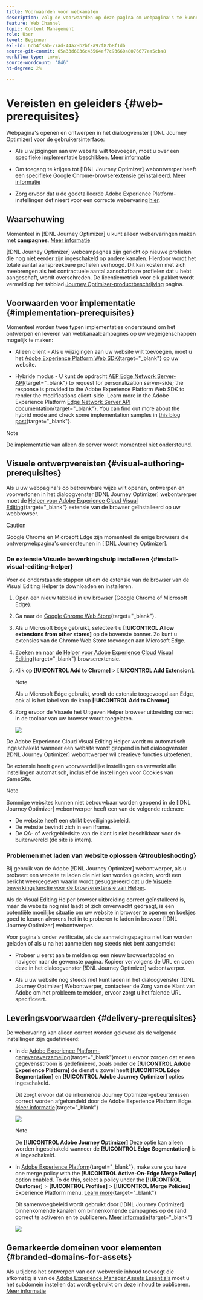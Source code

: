 ```yaml
---
title: Voorwaarden voor webkanalen
description: Volg de voorwaarden op deze pagina om webpagina's te kunnen openen en schrijven in de Journey Optimizer-gebruikersinterface
feature: Web Channel
topic: Content Management
role: User
level: Beginner
exl-id: 6cb4f8ab-77ad-44a2-b2bf-a97f87b8f1db
source-git-commit: 65a33d6836c43564ef7c93660a8076677ea5cba8
workflow-type: tm+mt
source-wordcount: '846'
ht-degree: 2%

---
```


# Vereisten en geleiders {#web-prerequisites}

Webpagina&#39;s openen en ontwerpen in het dialoogvenster [!DNL Journey Optimizer] voor de gebruikersinterface:

* Als u wijzigingen aan uw website wilt toevoegen, moet u over een specifieke implementatie beschikken. [Meer informatie](#implementation-prerequisites)

* Om toegang te krijgen tot [!DNL Journey Optimizer] webontwerper heeft een specifieke Google Chrome-browserextensie geïnstalleerd. [Meer informatie](#visual-authoring-prerequesites)

* Zorg ervoor dat u de gedetailleerde Adobe Experience Platform-instellingen definieert voor een correcte webervaring [hier](#delivery-prerequisites).

## Waarschuwing

Momenteel in [!DNL Journey Optimizer] u kunt alleen webervaringen maken met **campagnes**. [Meer informatie](../campaigns/create-campaign.md#configure)


[!DNL Journey Optimizer] webcampagnes zijn gericht op nieuwe profielen die nog niet eerder zijn ingeschakeld op andere kanalen. Hierdoor wordt het totale aantal aanspreekbare profielen verhoogd. Dit kan kosten met zich meebrengen als het contractuele aantal aanschafbare profielen dat u hebt aangeschaft, wordt overschreden. De licentiemetriek voor elk pakket wordt vermeld op het tabblad [Journey Optimizer-productbeschrijving](https://helpx.adobe.com/legal/product-descriptions/adobe-journey-optimizer.html) pagina.

## Voorwaarden voor implementatie {#implementation-prerequisites}

Momenteel worden twee typen implementaties ondersteund om het ontwerpen en leveren van webkanaalcampagnes op uw wegeigenschappen mogelijk te maken:

* Alleen client - Als u wijzigingen aan uw website wilt toevoegen, moet u het [Adobe Experience Platform Web SDK](https://experienceleague.adobe.com/docs/platform-learn/implement-web-sdk/overview.html){target="_blank"} op uw website.

* Hybride modus - U kunt de opdracht [AEP Edge Network Server-API](https://experienceleague.adobe.com/docs/experience-platform/edge-network-server-api/data-collection/interactive-data-collection.html){target="_blank"} to request for personalization server-side; the response is provided to the Adobe Experience Platform Web SDK to render the modifications client-side. Learn more in the Adobe Experience Platform [Edge Network Server API documentation](https://experienceleague.adobe.com/docs/experience-platform/edge-network-server-api/overview.html){target="_blank"}. You can find out more about the hybrid mode and check some implementation samples in [this blog post](https://blog.developer.adobe.com/hybrid-personalization-in-the-adobe-experience-platform-web-sdk-6a1bb674bf41){target="_blank"}.

>[!NOTE]
>
>De implementatie van alleen de server wordt momenteel niet ondersteund.

<!--If the Adobe Experience Platform Web SDK is not yet implemented on the website, a message displays in the web designer suggesting that you install the Visual Editing Helper browser extension and implement the [Web SDK](https://experienceleague.adobe.com/docs/platform-learn/implement-web-sdk/overview.html){target="_blank"}.-->

## Visuele ontwerpvereisten {#visual-authoring-prerequisites}

<!--In order to rapidly author and preview your web experiences, the Adobe Experience Cloud Visual Editing Helper browser extension for Google Chrome lets you load websites reliably within the Adobe [!DNL Journey Optimizer] web designer.-->

Als u uw webpagina&#39;s op betrouwbare wijze wilt openen, ontwerpen en voorvertonen in het dialoogvenster [!DNL Journey Optimizer] webontwerper moet de [Helper voor Adobe Experience Cloud Visual Editing](https://chrome.google.com/webstore/detail/adobe-experience-cloud-vi/kgmjjkfjacffaebgpkpcllakjifppnca){target="_blank"} extensie van de browser geïnstalleerd op uw webbrowser.

>[!CAUTION]
>
>Google Chrome en Microsoft Edge zijn momenteel de enige browsers die ontwerpwebpagina&#39;s ondersteunen in [!DNL Journey Optimizer].

### De extensie Visuele bewerkingshulp installeren {#install-visual-editing-helper}

Voer de onderstaande stappen uit om de extensie van de browser van de Visual Editing Helper te downloaden en installeren.

1. Open een nieuw tabblad in uw browser (Google Chrome of Microsoft Edge).

1. Ga naar de [Google Chrome Web Store](https://chrome.google.com/webstore/category/extensions){target="_blank"}.

1. Als u Microsoft Edge gebruikt, selecteert u **[!UICONTROL Allow extensions from other stores]** op de bovenste banner. Zo kunt u extensies van de Chrome Web Store toevoegen aan Microsoft Edge.

1. Zoeken en naar de [Helper voor Adobe Experience Cloud Visual Editing](https://chrome.google.com/webstore/detail/adobe-experience-cloud-vi/kgmjjkfjacffaebgpkpcllakjifppnca){target="_blank"} browserextensie.

1. Klik op **[!UICONTROL Add to Chrome]** > **[!UICONTROL Add Extension]**.

   >[!NOTE]
   >
   >Als u Microsoft Edge gebruikt, wordt de extensie toegevoegd aan Edge, ook al is het label van de knop **[!UICONTROL Add to Chrome]**.

1. Zorg ervoor de Visuele het Uitgeven Helper browser uitbreiding correct in de toolbar van uw browser wordt toegelaten.

   ![](assets/web-visual-editing-extension-edge.png)

<!--1. Launch [!DNL Journey Optimizer] in a new tab of your browser with the extension installed.

1. Create a web channel campaign in [!DNL Journey Optimizer]. [Learn how](author-web.md#create-web-campaign)

1. Open the [!DNL Journey Optimizer] web designer to start authoring your web experience. [Learn more](author-web.md)-->

De Adobe Experience Cloud Visual Editing Helper wordt nu automatisch ingeschakeld wanneer een website wordt geopend in het dialoogvenster [!DNL Journey Optimizer] webontwerper wil creatieve functies uitoefenen.

De extensie heeft geen voorwaardelijke instellingen en verwerkt alle instellingen automatisch, inclusief de instellingen voor Cookies van SameSite.

>[!NOTE]
>
>Sommige websites kunnen niet betrouwbaar worden geopend in de [!DNL Journey Optimizer] webontwerper heeft een van de volgende redenen:
>
> * De website heeft een strikt beveiligingsbeleid.
> * De website bevindt zich in een iframe.
> * De QA- of werkgebiedsite van de klant is niet beschikbaar voor de buitenwereld (de site is intern).


### Problemen met laden van website oplossen {#troubleshooting}

Bij gebruik van de Adobe [!DNL Journey Optimizer] webontwerper, als u probeert een website te laden die niet kan worden geladen, wordt een bericht weergegeven waarin wordt gesuggereerd dat u de [Visuele bewerkingsfunctie voor de browserextensie van Helper](#install-visual-editing-helper).

Als de Visual Editing Helper browser uitbreiding correct geïnstalleerd is, maar de website nog niet laadt of zich onverwacht gedraagt, is een potentiële moeilijke situatie om uw website in browser te openen en koekjes goed te keuren alvorens het in te proberen te laden in browser [!DNL Journey Optimizer] webontwerper.

Voor pagina&#39;s onder verificatie, als de aanmeldingspagina niet kan worden geladen of als u na het aanmelden nog steeds niet bent aangemeld:

* Probeer u eerst aan te melden op een nieuw browsertabblad en navigeer naar de gewenste pagina. Kopieer vervolgens de URL en open deze in het dialoogvenster [!DNL Journey Optimizer] webontwerper.

* Als u uw website nog steeds niet kunt laden in het dialoogvenster [!DNL Journey Optimizer] Webontwerper, contacteer de Zorg van de Klant van Adobe om het probleem te melden, ervoor zorgt u het falende URL specificeert.

## Leveringsvoorwaarden {#delivery-prerequisites}

De webervaring kan alleen correct worden geleverd als de volgende instellingen zijn gedefinieerd:

* In de [Adobe Experience Platform-gegevensverzameling](https://experienceleague.adobe.com/docs/experience-platform/edge/datastreams/overview.html){target="_blank"}moet u ervoor zorgen dat er een gegevensstroom is gedefinieerd, zoals onder de **[!UICONTROL Adobe Experience Platform]** de dienst u zowel heeft **[!UICONTROL Edge Segmentation]** en **[!UICONTROL Adobe Journey Optimizer]** opties ingeschakeld.

   Dit zorgt ervoor dat de inkomende Journey Optimizer-gebeurtenissen correct worden afgehandeld door de Adobe Experience Platform Edge. [Meer informatie](https://experienceleague.adobe.com/docs/experience-platform/edge/datastreams/configure.html){target="_blank"}

   ![](assets/web-aep-datastream-ajo.png)

   >[!NOTE]
   >
   >De **[!UICONTROL Adobe Journey Optimizer]** Deze optie kan alleen worden ingeschakeld wanneer de **[!UICONTROL Edge Segmentation]** is al ingeschakeld.

* In [Adobe Experience Platform](https://experienceleague.adobe.com/docs/experience-platform/profile/home.html?lang=nl){target="_blank"}, make sure you have one merge policy with the **[!UICONTROL Active-On-Edge Merge Policy]** option enabled. To do this, select a policy under the **[!UICONTROL Customer]** > **[!UICONTROL Profiles]** > **[!UICONTROL Merge Policies]** Experience Platform menu. [Learn more](https://experienceleague.adobe.com/docs/experience-platform/profile/merge-policies/ui-guide.html#configure){target="_blank"}

   Dit samenvoegbeleid wordt gebruikt door [!DNL Journey Optimizer] binnenkomende kanalen om binnenkomende campagnes op de rand correct te activeren en te publiceren. [Meer informatie](https://experienceleague.adobe.com/docs/experience-platform/profile/merge-policies/ui-guide.html){target="_blank"}

   ![](assets/web-aep-merge-policy.png)

## Gemarkeerde domeinen voor elementen {#branded-domains-for-assets}

Als u tijdens het ontwerpen van een webversie inhoud toevoegt die afkomstig is van de [Adobe Experience Manager Assets Essentials](../email/assets-essentials.md) moet u het subdomein instellen dat wordt gebruikt om deze inhoud te publiceren. [Meer informatie](web-delegated-subdomains.md)
